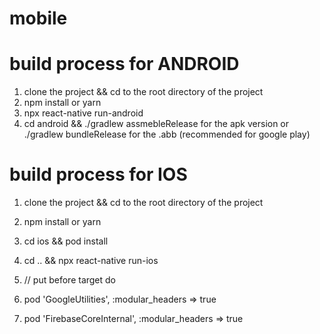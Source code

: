 # mobile
# build process for ANDROID
1. clone the project && cd to the root directory of the project
2. npm install or yarn
3. npx react-native run-android
4. cd android && ./gradlew assmebleRelease for the apk version or ./gradlew bundleRelease for the .abb (recommended for google play)

# build process for IOS
1. clone the project && cd to the root directory of the project
2. npm install or yarn
3. cd ios && pod install
4. cd .. && npx react-native run-ios

5. // put before target do
6. pod 'GoogleUtilities', :modular_headers => true
7. pod 'FirebaseCoreInternal', :modular_headers => true
